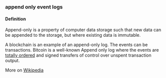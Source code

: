 ### append only event logs

<h4>Definition</h4><p>Append-only is a property of computer data storage such that new data can be appended to the storage, but where existing data is immutable.</p><p>A blockchain is an example of an append-only log. The events can be transactions. Bitcoin is a well-known Append only log where the events are <a href="https://github.com/trustoverip/acdc/wiki/_new#total-ordering">totally ordered</a> and signed transfers of control over unspent transaction output.</p><p>More on <a href="https://en.wikipedia.org/wiki/Append-only">Wikipedia</a></p>